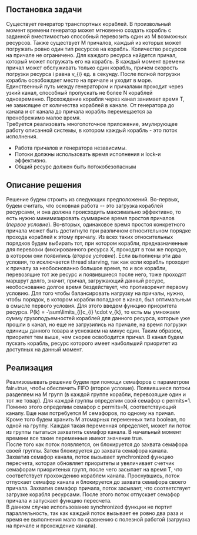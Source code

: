 ## Постановка задачи  
  
Существует генератор транспортных кораблей. В произвольный момент времени генератор
может мгновенно создать корабль с заданной вместимостью способный перевозить один из M возможных ресурсов. 
Также существует M причалов, каждый из которых может погружать ровно один тип ресурсов на корабль. Количество ресурсов 
на причале не ограничено. Для каждого ресурса 
найдется причал, который может погружать его на корабль. В каждый момент времени причал может обслуживать только один 
корабль, причем скорость погрузки ресурса i равна v_{i} ед. в секунду. После полной погрузки корабль освобождает место 
на причале и уходит в море.  
Единственный путь между генератором и причалами проходит через узкий канал, способный пропускать не более N кораблей 
одновременно. Прохождение корабля через канал занимает время T, не зависящее от количества кораблей в канале. 
От генератора до канала и от канала до причала корабль перемещается за пренебрежимо малое время.  
Требуется реализовать многопоточное приложение, эмулирующее работу описанной системы, в котором каждый 
корабль - это поток исполнения.

* Работа причалов и генератора независимы.
* Потоки должны использовать время исполнения и lock-и эффективно.
* Общий ресурс должен быть потокобезопасным
  
## Описание решения  
  
Решение будем строить из следующих предположений. Во-первых, будем считать, что основная работа -- это загрузка кораблей 
ресурсами, и она должна происходить максимально эффективно, то есть нужно минимизировать суммарное время простоя причалов (*первое условие*).
Во-вторых, одинаковое время простоя конкретного причала может быть достигнуто при различном относительном порядке 
прохода кораблей к этому причалу. Из всех таких относительных порядков будем выбирать тот, при котором корабли, предназначенные 
для перевозки фиксированного ресурса X, проходят в том же порядке, в котором они появились (*второе условие*). Если выполнены эти два условия, 
то исключается thread starving, так как если корабль проходит к причалу за необоснованно большое время, то и все корабли, 
перевозящие тот же ресурс и появившиеся после него, тоже проходят маршрут долго, значит, причал, загружающий данный ресурс,
необоснованно долгое время бездействует, что противоречит первому условию. Для того чтобы балансировать нагрузку на 
причалы, нужно, чтобы порядок, в котором корабли попадают в канал, был оптимальным в смысле первого условия. Для этого 
введем функцию приоритета ресурса. P(k) = -\sum\limits_{i}c_{i} \cdot  v_{k}, то есть мы умножаем сумму грузоподъемностей 
кораблей для данного ресурса, которые уже прошли в канал, но еще не загрузились на причале, на время погрузки единицы данного товара 
и усножаем на минус один. Таким образом, приоритет тем выше, чем скорее освободится причал. В канал будем пускать корабль, 
ресурс которого имеет наибольший приоритет из доступных на данный момент.  
  
## Реализация  
  
Реализовыввать решение будем при помощи семафоров с параметром fair=true, чтобы обеспечить FIFO (второе условие). 
Появившиеся потоки разделяем на M групп (в каждой группе корабли, перевозящие один и тот же товар). Для каждой группы 
определим свой семафор с permits=1. Помимо этого определим семафор с permits=N, соответствующий каналу. Еще нам потребуется 
M семафоров, по одному на причал. Кроме того будем хранить M атомарных переменных типа boolean, по одной на группу. 
Каждая такая переменная определяет, может ли поток из группы пытаться захватить семафор канала. В начальный момент времени 
все такие переменные имеют значение true.  
После того как поток появляется, он блокируется до захвата семафора своей группы. Затем блокируется до захвата семафора канала. 
Захватив семафор канала, поток вызывает synchronized функцию пересчета, которая обновляет приоритеты 
и увеличивает счетчик семафорам приоритеных групп, после чего засыпает на время T, что соответствует 
прохождению кораблем канала. Проснувшись, поток отпускает семафор канала и блокируется до захвата семафора своего причала. 
Захватив семафор причала, поток засывает, что соответствует загрузке корабля ресурсами. После этого поток отпускает 
семафор причала и запускает функцию пересчета.  
В данном случае использование synchronized функции не портит параллельность, так как каждый поток вызывает ее ровно два раза 
и время ее выполнения мало по сравнению с полезной работой (загрузка на причале и прохождение канала).
